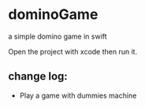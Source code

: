 # dominoGame
a simple domino game in swift

Open the project with xcode then run it.

## change log:
-  Play a game with dummies machine
